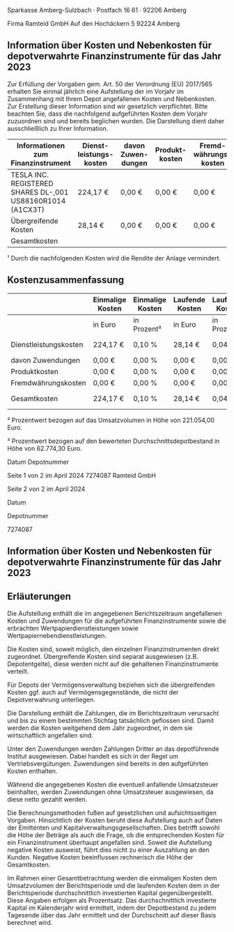 <!-- image -->

Sparkasse Amberg-Sulzbach · Postfach 16 61 · 92206 Amberg

Firma Ramteid GmbH Auf den Hochäckern 5 92224 Amberg

## Information über Kosten und Nebenkosten für depotverwahrte Finanzinstrumente für das Jahr 2023

Zur Erfüllung der Vorgaben gem. Art. 50 der Verordnung (EU) 2017/565 erhalten Sie einmal jährlich eine Aufstellung der im Vorjahr im Zusammenhang mit Ihrem Depot angefallenen Kosten und Nebenkosten. Zur Erstellung dieser Information sind wir gesetzlich verpflichtet. Bitte beachten Sie, dass die nachfolgend aufgeführten Kosten dem Vorjahr zuzuordnen sind und bereits beglichen wurden. Die Darstellung dient daher ausschließlich zu Ihrer Information.

| Informationen zum Finanzinstrument                         | Dienst- leistungs- kosten   | davon Zuwen- dungen   | Produkt- kosten   | Fremd- währungs- kosten   | Summe je WKN/ISIN¹   |
|------------------------------------------------------------|-----------------------------|-----------------------|-------------------|---------------------------|----------------------|
| TESLA INC. REGISTERED SHARES DL-,001 US88160R1014 (A1CX3T) | 224,17 €                    | 0,00 €                | 0,00 €            | 0,00 €                    | 224,17 €             |
| Übergreifende Kosten                                       | 28,14 €                     | 0,00 €                | 0,00 €            | 0,00 €                    | 28,14 €              |
| Gesamtkosten                                               |                             |                       |                   |                           | 252,31 €             |

¹ Durch die nachfolgenden Kosten wird die Rendite der Anlage vermindert.

## Kostenzusammenfassung

|                       | Einmalige Kosten   | Einmalige Kosten   | Laufende Kosten   | Laufende Kosten   | Summe    |
|-----------------------|--------------------|--------------------|-------------------|-------------------|----------|
|                       | in Euro            | in Prozent²        | in Euro           | in Prozent³       | in Euro  |
| Dienstleistungskosten | 224,17 €           | 0,10 %             | 28,14 €           | 0,04 %            | 252,31 € |
| davon Zuwendungen     | 0,00 €             | 0,00 %             | 0,00 €            | 0,00 %            | 0,00 €   |
| Produktkosten         | 0,00 €             | 0,00 %             | 0,00 €            | 0,00 %            | 0,00 €   |
| Fremdwährungskosten   | 0,00 €             | 0,00 %             | 0,00 €            | 0,00 %            | 0,00 €   |
| Gesamtkosten          | 224,17 €           | 0,10 %             | 28,14 €           | 0,04 %            | 252,31 € |

² Prozentwert bezogen auf das Umsatzvolumen in Höhe von 221.054,00 Euro.

³ Prozentwert bezogen auf den bewerteten Durchschnittsdepotbestand in Höhe von 62.774,30 Euro.

Datum Depotnummer

Seite 1 von 2 im April 2024 7274087 Ramteid GmbH

<!-- image -->

Seite 2 von 2 im April 2024

Datum

Depotnummer

7274087

## Information über Kosten und Nebenkosten für depotverwahrte Finanzinstrumente für das Jahr 2023

## Erläuterungen

Die Aufstellung enthält die im angegebenen Berichtszeitraum angefallenen Kosten und Zuwendungen für die aufgeführten Finanzinstrumente sowie die erbrachten Wertpapierdienstleistungen sowie Wertpapiernebendienstleistungen.

Die Kosten sind, soweit möglich, den einzelnen Finanzinstrumenten direkt zugeordnet. Übergreifende Kosten sind separat ausgewiesen (z.B. Depotentgelte), diese werden nicht auf die gehaltenen Finanzinstrumente verteilt.

Für Depots der Vermögensverwaltung beziehen sich die übergreifenden Kosten ggf. auch auf Vermögensgegenstände, die nicht der Depotverwahrung unterliegen.

Die Darstellung enthält die Zahlungen, die im Berichtszeitraum verursacht und bis zu einem bestimmten Stichtag tatsächlich geflossen sind. Damit werden die Kosten weitgehend dem Jahr zugeordnet, in dem sie wirtschaftlich angefallen sind.

Unter den Zuwendungen werden Zahlungen Dritter an das depotführende Institut ausgewiesen. Dabei handelt es sich in der Regel um Vertriebsvergütungen. Zuwendungen sind bereits in den aufgeführten Kosten enthalten.

Während die angegebenen Kosten die eventuell anfallende Umsatzsteuer beinhalten, werden Zuwendungen ohne Umsatzsteuer ausgewiesen, da diese netto gezahlt werden.

Die Berechnungsmethoden fußen auf gesetzlichen und aufsichtsseitigen Vorgaben. Hinsichtlich der Kosten beruht diese Aufstellung auch auf Daten der Emittenten und Kapitalverwaltungsgesellschaften. Dies betrifft sowohl die Höhe der Beträge als auch die Frage, ob die entsprechenden Kosten für ein Finanzinstrument überhaupt angefallen sind. Soweit die Aufstellung negative Kosten ausweist, führt dies nicht zu einer Auszahlung an den Kunden. Negative Kosten beeinflussen rechnerisch die Höhe der Gesamtkosten.

Im Rahmen einer Gesamtbetrachtung werden die einmaligen Kosten dem Umsatzvolumen der Berichtsperiode und die laufenden Kosten dem in der Berichtsperiode durchschnittlich investierten Kapital gegenübergestellt. Diese Angaben erfolgen als Prozentsatz. Das durchschnittlich investierte Kapital im Kalenderjahr wird ermittelt, indem der Depotbestand zu jedem Tagesende über das Jahr ermittelt und der Durchschnitt auf dieser Basis berechnet wird.